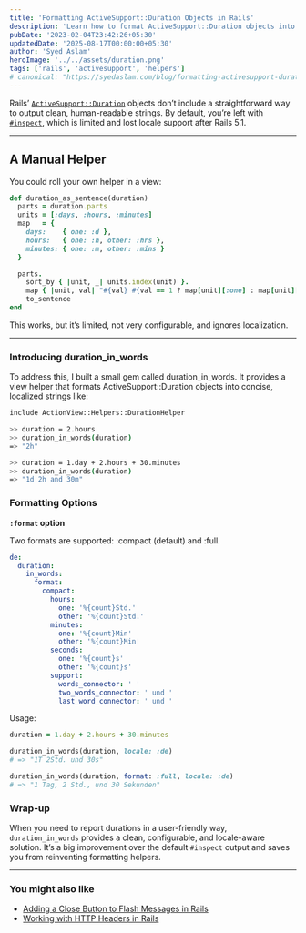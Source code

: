 ```yaml
---
title: 'Formatting ActiveSupport::Duration Objects in Rails'
description: 'Learn how to format ActiveSupport::Duration objects into concise, human-readable strings with locale support using the duration_in_words gem.'
pubDate: '2023-02-04T23:42:26+05:30'
updatedDate: '2025-08-17T00:00:00+05:30'
author: 'Syed Aslam'
heroImage: '../../assets/duration.png'
tags: ['rails', 'activesupport', 'helpers']
# canonical: "https://syedaslam.com/blog/formatting-activesupport-duration-objects/"
---
```


Rails’ [`ActiveSupport::Duration`](https://api.rubyonrails.org/classes/ActiveSupport/Duration.html) objects don’t include a straightforward way to output clean, human-readable strings. By default, you’re left with [`#inspect`](https://github.com/rails/rails/blob/main/activesupport/lib/active_support/duration.rb#L444), which is limited and lost locale support after Rails 5.1.

---

## A Manual Helper

You could roll your own helper in a view:

```ruby
def duration_as_sentence(duration)
  parts = duration.parts
  units = [:days, :hours, :minutes]
  map   = {
    days:    { one: :d },
    hours:   { one: :h, other: :hrs },
    minutes: { one: :m, other: :mins }
  }

  parts.
    sort_by { |unit, _| units.index(unit) }.
    map { |unit, val| "#{val} #{val == 1 ? map[unit][:one] : map[unit][:other]}" }.
    to_sentence
end
```

This works, but it’s limited, not very configurable, and ignores localization.

---

### Introducing duration_in_words

To address this, I built a small gem called duration_in_words.
It provides a view helper that formats ActiveSupport::Duration objects into concise, localized strings like:

```bash
include ActionView::Helpers::DurationHelper

>> duration = 2.hours
>> duration_in_words(duration)
=> "2h"

>> duration = 1.day + 2.hours + 30.minutes
>> duration_in_words(duration)
=> "1d 2h and 30m"
```

### Formatting Options

**`:format` option**

Two formats are supported: :compact (default) and :full.

```yaml
de:
  duration:
    in_words:
      format:
        compact:
          hours:
            one: '%{count}Std.'
            other: '%{count}Std.'
          minutes:
            one: '%{count}Min'
            other: '%{count}Min'
          seconds:
            one: '%{count}s'
            other: '%{count}s'
          support:
            words_connector: ' '
            two_words_connector: ' und '
            last_word_connector: ' und '
```

Usage:

```ruby
duration = 1.day + 2.hours + 30.minutes

duration_in_words(duration, locale: :de)
# => "1T 2Std. und 30s"

duration_in_words(duration, format: :full, locale: :de)
# => "1 Tag, 2 Std., und 30 Sekunden"
```

### Wrap-up

When you need to report durations in a user-friendly way, `duration_in_words` provides a clean, configurable, and locale-aware solution. It’s a big improvement over the default `#inspect` output and saves you from reinventing formatting helpers.

---

### You might also like

- [Adding a Close Button to Flash Messages in Rails](/blog/adding-a-close-button-to-flash-messages-in-rails)
- [Working with HTTP Headers in Rails](/blog/working-with-http-headers-in-rails)
